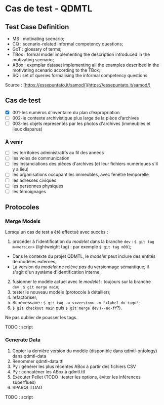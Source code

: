 # Cas de test - QDMTL

## Test Case Definition

- MS : motivating scenario;
- CQ : scenario-related informal competency questions;
- GoT : glossary of terms;
- TBox : formal model implementing the description introduced in the motivating scenario;
- ABox : exemplar dataset implementing all the examples described in the motivating scenario according to the TBox;
- SQ : set of queries formalising the informal competency questions.

Source : [https://essepuntato.it/samod/](https://essepuntato.it/samod/)

## Cas de test

- [x] 001-les numéros d’inventaire du plan d’expropriation
- [ ] 002-le contexte archivistique plus large de la pièce d’archives
- [ ] 003-les objets représentés par les photos d'archives (immeubles et lieux disparus)

### À venir

- [ ] les territoires administratifs au fil des années
- [ ] les voies de communication
- [ ] les instanciations des pièces d'archives (et leur fichiers numériques s'il y a lieu)
- [ ] les organisations occupant les immeubles, avec fenêtre temporelle
- [ ] les adresses civiques
- [ ] les personnes physiques
- [ ] les témoignages

## Protocoles

### Merge Models

Lorsqu'un cas de test a été effectué avec succès :

1. procéder à l'identification du *modelet* dans la branche `dev` : `$ git tag m<version>` (lightweight tag) : par exemple `$ git tag m001`;
  - Dans le contexte du projet QDMTL, le *modelet* peut inclure des entités de modèles externes;
  - La version du *modelet* ne relève *pas* du versionnage sémantique; il s'agit d'un système d'identification interne.
2. fusionner le modèle actuel avec le *modelet* : toujours sur la branche `dev` : `$ git merge main`;
3. tester le nouveau modèle (protocole à détailler);
4. refactoriser;
5. Si nécessaire : `$ git tag -a v<version> -m "<label du tag>"`;
6. `$ git checkout main` puis `$ git merge dev` (`--no-ff`?).

Ne pas oublier de pousser les tags.

TODO : script

### Generate Data

1. Copier la dernière version du modèle (disponible dans qdmtl-ontology) dans qdmtl-data
2. Renommer qdmtl-data.ttl
3. Py : générer les plus récentes ABox à partir des fichiers CSV
4. Py : concaténer les ABox à qdmtl.ttl
5. Exécuter Pellet (TODO : tester les options, éviter les inférences superflues)
6. SPARQL LOAD

TODO : script